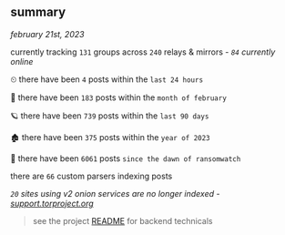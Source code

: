 
## summary
_february 21st, 2023_

currently tracking `131` groups across `240` relays & mirrors - _`84` currently online_

⏲ there have been `4` posts within the `last 24 hours`

🦈 there have been `183` posts within the `month of february`

🪐 there have been `739` posts within the `last 90 days`

🏚 there have been `375` posts within the `year of 2023`

🦕 there have been `6061` posts `since the dawn of ransomwatch`

there are `66` custom parsers indexing posts

_`20` sites using v2 onion services are no longer indexed - [support.torproject.org](https://support.torproject.org/onionservices/v2-deprecation/)_

> see the project [README](https://github.com/joshhighet/ransomwatch#ransomwatch--) for backend technicals
